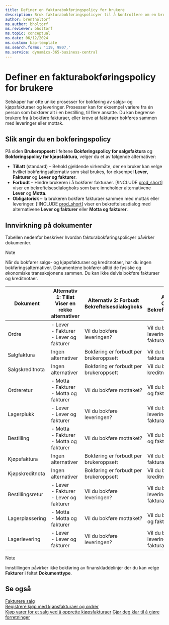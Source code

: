 ```yaml
---
title: Definer en fakturabokføringspolicy for brukere
description: Bruk fakturabokføringspolicyer til å kontrollere om en bruker kan bokføre salgs- og kjøpsfakturaer.
author: brentholtorf
ms.author: bholtorf
ms.reviewer: bholtorf
ms.topic: conceptual
ms.date: 06/12/2024
ms.custom: bap-template
ms.search.forms: '119, 9807,'
ms.service: dynamics-365-business-central
---
```


# <a name="define-an-invoice-posting-policy-for-users"></a>Definer en fakturabokføringspolicy for brukere

Selskaper har ofte unike prosesser for bokføring av salgs- og kjøpsfakturaer og leveringer. Prosesser kan for eksempel variere fra én person som bokfører alt i en bestilling, til flere ansatte. Du kan begrense brukere fra å bokføre fakturaer, eller kreve at fakturaer bokføres sammen med leveringer eller mottak.

## <a name="to-specify-a-posting-policy"></a>Slik angir du en bokføringspolicy

På siden **Brukeroppsett** i feltene **Bokføringspolicy for salgsfaktura** og **Bokføringspolicy for kjøpsfaktura**, velger du et av følgende alternativer:

* **Tillatt** (standard) – Behold gjeldende virkemåte, der en bruker kan velge hvilket bokføringsalternativ som skal brukes, for eksempel **Lever**, **Fakturer** og **Lever og fakturer**. 
* **Forbudt** – Hindre brukeren i å bokfører fakturaer. [!INCLUDE [prod_short](includes/prod_short.md)] viser en bekreftelsesdialogboks som bare inneholder alternativene **Lever** og **Motta**.
* **Obligatorisk** – la brukeren bokføre fakturaer sammen med mottak eller leveringer. [!INCLUDE [prod_short](includes/prod_short.md)] viser en bekreftelsesdialog med alternativene **Lever og fakturer** eller **Motta og fakturer**.

## <a name="effect-on-documents"></a>Innvirkning på dokumenter

Tabellen nedenfor beskriver hvordan fakturabokføringspolicyer påvirker dokumenter.

> [!NOTE]
> Når du bokfører salgs- og kjøpsfakturaer og kreditnotaer, har du ingen bokføringsalternativer. Dokumentene bokfører alltid de fysiske og økonomiske transaksjonene sammen. Du kan ikke delvis bokføre fakturaer og kreditnotaer.

|Dokument | Alternativ 1: Tillat <br>Viser en rekke alternativer| Alternativ 2: Forbudt <br>Bekreftelsesdialogboks | Alternativ 3: Obligatorisk <br>Bekreftelsesdialogboks|
|--|--|--|--|
|Ordre |- Lever <br>- Fakturer <br>- Lever og fakturer |Vil du bokføre leveringen? |Vil du bokføre leveringen og fakturaen?|
|Salgfaktura|Ingen alternativer| Bokføring er forbudt per brukeroppsett|Vil du bokføre fakturaen?|
|Salgskreditnota|Ingen alternativer|Bokføring er forbudt per brukeroppsett|Vil du bokføre kreditnotaen?|
|Ordreretur |- Motta <br>- Fakturer <br>- Motta og fakturer |Vil du bokføre mottaket? |Vil du bokføre mottaket og fakturaen?|
|Lagerplukk |- Lever <br>- Lever og fakturer |Vil du bokføre leveringen? |Vil du bokføre leveringen og fakturaen?|
|Bestilling |- Motta <br>- Fakturer <br>- Motta og fakturer |Vil du bokføre mottaket? |Vil du bokføre mottaket og fakturaen?|
|Kjøpsfaktura|Ingen alternativer|Bokføring er forbudt per brukeroppsett|Vil du bokføre fakturaen?|
|Kjøpskreditnota|Ingen alternativer|Bokføring er forbudt per brukeroppsett|Vil du bokføre kreditnotaen?|
|Bestillingsretur |- Lever <br>- Fakturer <br>- Lever og fakturer |Vil du bokføre leveringen? |Vil du bokføre leveringen og fakturaen?|
|Lagerplassering |- Motta <br>- Motta og fakturer |Vil du bokføre mottaket? |Vil du bokføre mottaket og fakturaen?|
|Lagerlevering |- Lever <br>- Lever og fakturer | Vil du bokføre leveringen? |Vil du bokføre leveringen og fakturaen?|

   > [!Note]
   > Innstillingen påvirker ikke bokføring av finanskladdelinjer der du kan velge **Fakturer** i feltet **Dokumenttype**.

## <a name="see-also"></a>Se også

[Fakturere salg](sales-how-invoice-sales.md)  
[Registrere kjøp med kjøpsfakturaer og ordrer](purchasing-how-record-purchases.md)  
[Kjøp varer for et salg ved å opprette kjøpsfakturaer](purchasing-how-purchase-products-sale.md)
[Gjør deg klar til å gjøre forretninger](ui-get-ready-business.md)  
